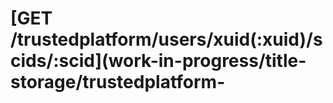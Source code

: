 # \[GET /trustedplatform/users/xuid\(:xuid\)/scids/:scid\]\(work-in-progress/title-storage/trustedplatform-

